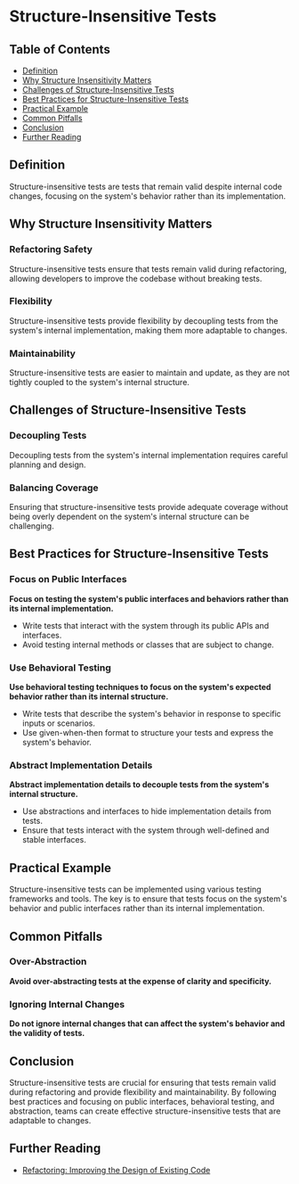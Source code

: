 # Structure-Insensitive Tests

## Table of Contents

- [Definition](#definition)
- [Why Structure Insensitivity Matters](#why-structure-insensitivity-matters)
- [Challenges of Structure-Insensitive Tests](#challenges-of-structure-insensitive-tests)
- [Best Practices for Structure-Insensitive Tests](#best-practices-for-structure-insensitive-tests)
- [Practical Example](#practical-example)
- [Common Pitfalls](#common-pitfalls)
- [Conclusion](#conclusion)
- [Further Reading](#further-reading)

## Definition
Structure-insensitive tests are tests that remain valid despite internal code changes, focusing on the system's behavior rather than its implementation.

## Why Structure Insensitivity Matters

### Refactoring Safety
Structure-insensitive tests ensure that tests remain valid during refactoring, allowing developers to improve the codebase without breaking tests.

### Flexibility
Structure-insensitive tests provide flexibility by decoupling tests from the system's internal implementation, making them more adaptable to changes.

### Maintainability
Structure-insensitive tests are easier to maintain and update, as they are not tightly coupled to the system's internal structure.

## Challenges of Structure-Insensitive Tests

### Decoupling Tests
Decoupling tests from the system's internal implementation requires careful planning and design.

### Balancing Coverage
Ensuring that structure-insensitive tests provide adequate coverage without being overly dependent on the system's internal structure can be challenging.

## Best Practices for Structure-Insensitive Tests

### Focus on Public Interfaces
**Focus on testing the system's public interfaces and behaviors rather than its internal implementation.**

- Write tests that interact with the system through its public APIs and interfaces.
- Avoid testing internal methods or classes that are subject to change.

### Use Behavioral Testing
**Use behavioral testing techniques to focus on the system's expected behavior rather than its internal structure.**

- Write tests that describe the system's behavior in response to specific inputs or scenarios.
- Use given-when-then format to structure your tests and express the system's behavior.

### Abstract Implementation Details
**Abstract implementation details to decouple tests from the system's internal structure.**

- Use abstractions and interfaces to hide implementation details from tests.
- Ensure that tests interact with the system through well-defined and stable interfaces.

## Practical Example
Structure-insensitive tests can be implemented using various testing frameworks and tools. The key is to ensure that tests focus on the system's behavior and public interfaces rather than its internal implementation.

## Common Pitfalls

### Over-Abstraction
**Avoid over-abstracting tests at the expense of clarity and specificity.**

### Ignoring Internal Changes
**Do not ignore internal changes that can affect the system's behavior and the validity of tests.**

## Conclusion
Structure-insensitive tests are crucial for ensuring that tests remain valid during refactoring and provide flexibility and maintainability. By following best practices and focusing on public interfaces, behavioral testing, and abstraction, teams can create effective structure-insensitive tests that are adaptable to changes.

## Further Reading
- [Refactoring: Improving the Design of Existing Code](https://www.oreilly.com/library/view/refactoring-improving-the/0201485672/)
